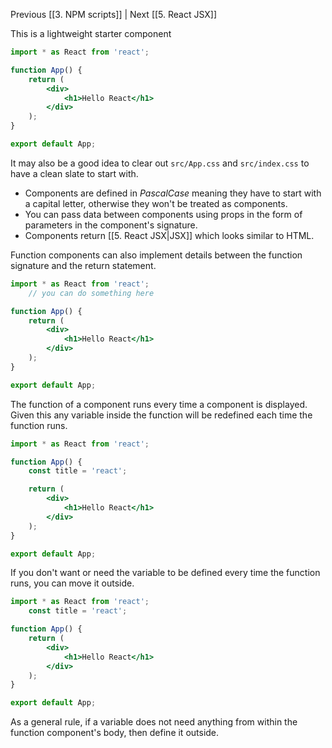 Previous [[3. NPM scripts]] | Next [[5. React JSX]]

This is a lightweight starter component

```jsx
import * as React from 'react';

function App() {
	return (
		<div>
			<h1>Hello React</h1>
		</div>
	);
}

export default App;
```

It may also be a good idea to clear out `src/App.css` and `src/index.css` to have a clean slate to start with.

- Components are defined in _PascalCase_ meaning they have to start with a capital letter, otherwise they won't be treated as components.
- You can pass data between components using props in the form of parameters in the component's signature.
- Components return [[5. React JSX|JSX]] which looks similar to HTML.

Function components can also implement details between the function signature and the return statement.

```jsx
import * as React from 'react';
	// you can do something here

function App() {
	return (
		<div>
			<h1>Hello React</h1>
		</div>
	);
}

export default App;
```

The function of a component runs every time a component is displayed. Given this any variable inside the function will be redefined each time the function runs.

```jsx
import * as React from 'react';

function App() {
	const title = 'react';

	return (
		<div>
			<h1>Hello React</h1>
		</div>
	);
}

export default App;
```

If you don't want or need the variable to be defined every time the function runs, you can move it outside.

```jsx
import * as React from 'react';
	const title = 'react';

function App() {
	return (
		<div>
			<h1>Hello React</h1>
		</div>
	);
}

export default App;
```

As a general rule, if a variable does not need anything from within the function component's body, then define it outside.
